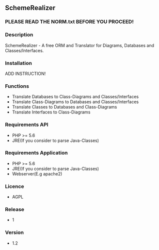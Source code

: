 ## SchemeRealizer

### PLEASE READ THE NORM.txt BEFORE YOU PROCEED!

### Description

SchemeRealizer - A free ORM and Translator for Diagrams, Databases and Classes/Interfaces.

### Installation

   ADD INSTRUCTION!

### Functions

 - Translate Databases to Class-Diagrams and Classes/Interfaces
 - Translate Class-Diagrams to Databases and Classes/Interfaces
 - Translate Classes to Databases and Class-Diagrams
 - Translate Interfaces to Class-Diagrams

### Requirements API

 - PHP >= 5.6
 - JRE(If you consider to parse Java-Classes)

### Requirements Application

 - PHP >= 5.6
 - JRE(If you consider to parse Java-Classes)
 - Webserver(E.g apache2)

### Licence

 - AGPL

### Release

 - 1

### Version

 - 1.2
